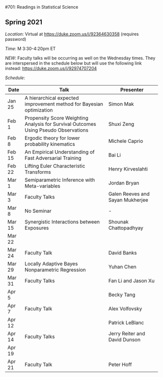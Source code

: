 #701: Readings in Statistical Science

## Spring 2021

*Location*: Virtual at https://duke.zoom.us/j/92364630358 (requires password)

*Time*: M 3:30-4:20pm ET

*NEW*: Faculty talks will be occurring as well on the Wednesday times. They are interspersed in the schedule below but will use the following link instead: https://duke.zoom.us/j/92974707204 

*Schedule*:

| Date | Talk | Presenter |
|------|--------------|-----------|
| Jan 25 | A hierarchical expected improvement method for Bayesian optimization | Simon Mak |
| Feb 1 | Propensity Score Weighting Analysis for Survival Outcomes Using Pseudo Observations  | Shuxi Zeng |
| Feb 8 | Ergodic theory for lower probability kinematics | Michele Caprio |
| Feb 15 | An Empirical Understanding of Fast Adversarial Training | Bai Li |
| Feb 22 | Lifting Euler Characteristic Transforms  | Henry Kirveslahti |
| Mar 1 | Semiparametric Inference with Meta-variables | Jordan Bryan | 
| Mar 3 | Faculty Talks | Galen Reeves and Sayan Mukherjee |
| Mar 8 | No Seminar | - |
| Mar 15 | Synergistic Interactions between Exposures | Shounak Chattopadhyay |
| Mar 22 |  |  |
| Mar 24| Faculty Talk | David Banks |
| Mar 29 | Locally Adaptive Bayes Nonparametric Regression | Yuhan Chen | 
| Mar 31 | Faculty Talks | Fan Li and Jason Xu |
| Apr 5 | | Becky Tang |
| Apr 7 | Faculty Talk | Alex Volfovsky |
| Apr 12 | | Patrick LeBlanc |
| Apr 14 | Faculty Talks | Jerry Reiter and David Dunson |
| Apr 19 | | |
| Apr 21 | Faculty Talk | Peter Hoff |




